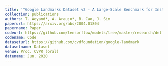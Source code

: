 ```yaml
---
title: '"Google Landmarks Dataset v2 - A Large-Scale Benchmark for Instance-Level Recognition and Retrieval"'
collection: publications
authors: T. Weyand*, A. Araujo*, B. Cao, J. Sim
paperurl: https://arxiv.org/abs/2004.01804
papername: Paper
codeurl: https://github.com/tensorflow/models/tree/master/research/delf/delf/python/google_landmarks_dataset
codename: Code
dataseturl: https://github.com/cvdfoundation/google-landmark
datasetname: Dataset
venue: Proc. CVPR (oral)
datename: Jun. 2020
---
```

